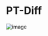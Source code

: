 # PT-Diff

![image](https://github.com/user-attachments/assets/a78727d4-0644-482d-974d-cf72646b35f3)
